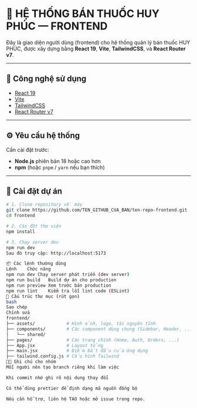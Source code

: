 # 💊 HỆ THỐNG BÁN THUỐC HUY PHÚC — FRONTEND

Đây là giao diện người dùng (frontend) cho hệ thống quản lý bán thuốc HUY PHÚC, được xây dựng bằng **React 19**, **Vite**, **TailwindCSS**, và **React Router v7**.

---

## 🚀 Công nghệ sử dụng

- [React 19](https://react.dev)
- [Vite](https://vitejs.dev)
- [TailwindCSS](https://tailwindcss.com)
- [React Router v7](https://reactrouter.com/)

---

## ⚙️ Yêu cầu hệ thống

Cần cài đặt trước:

- **Node.js** phiên bản 18 hoặc cao hơn  
- **npm** (hoặc `pnpm` / `yarn` nếu bạn thích)

---

## 🧰 Cài đặt dự án

```bash
# 1. Clone repository về máy
git clone https://github.com/TEN_GITHUB_CUA_BAN/ten-repo-frontend.git
cd frontend

# 2. Cài đặt thư viện
npm install

# 3. Chạy server dev
npm run dev
Sau đó truy cập: http://localhost:5173

📦 Các lệnh thường dùng
Lệnh	Chức năng
npm run dev	Chạy server phát triển (dev server)
npm run build	Build dự án cho production
npm run preview	Xem trước bản production
npm run lint	Kiểm tra lỗi lint code (ESLint)
📁 Cấu trúc thư mục (rút gọn)
bash
Sao chép
Chỉnh sửa
frontend/
├── assets/            # Hình ảnh, logo, tài nguyên tĩnh
├── components/        # Các component dùng chung (Sidebar, Header, ...)
│   └── shared/
├── pages/             # Các trang chính (Home, Auth, Orders, ...)
├── App.jsx            # Layout tổng
├── main.jsx           # Điểm bắt đầu của ứng dụng
├── tailwind.config.js # Cấu hình Tailwind
🧑‍💻 Ghi chú cho nhóm
Mỗi người nên tạo branch riêng khi làm việc

Khi commit nhớ ghi rõ nội dung thay đổi

Có thể dùng prettier để định dạng mã nguồn đồng bộ

Nếu cần hỗ trợ, liên hệ TAO hoặc mở issue trong repo.
